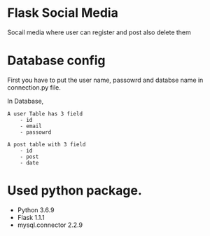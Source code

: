 # Flask Social Media

Socail media where user can register and post also delete them

# Database config

First you have to put the user name, passowrd and databse name in connection.py file.

In Database,

	A user Table has 3 field
		- id
		- email
		- passowrd

	A post table with 3 field
		- id
		- post
		- date


# Used python package.

- Python 3.6.9
- Flask 1.1.1
- mysql.connector 2.2.9

